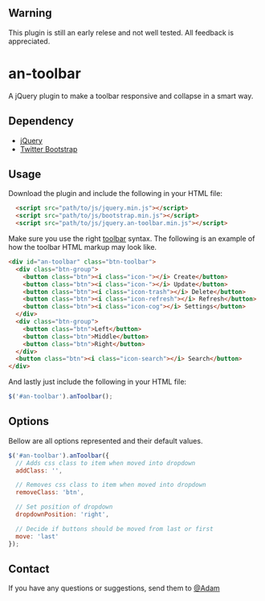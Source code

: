 ## Warning

This plugin is still an early relese and not well tested. All feedback is appreciated.

an-toolbar
==========

A jQuery plugin to make a toolbar responsive and collapse in a smart way.

## Dependency

-   [jQuery](https://github.com/jquery/jquery)
-   [Twitter Bootstrap](http://twitter.github.com/bootstrap/)

## Usage

Download the plugin and include the following in your HTML file:

````html
  <script src="path/to/js/jquery.min.js"></script>
  <script src="path/to/js/bootstrap.min.js"></script>
  <script src="path/to/js/jquery.an-toolbar.min.js"></script>
````

Make sure you use the right [toolbar](http://twitter.github.com/bootstrap/components.html#buttonGroups) syntax. The following is an example of how the toolbar HTML markup may look like.

````html
<div id="an-toolbar" class="btn-toolbar">
  <div class="btn-group">
    <button class="btn"><i class="icon-"></i> Create</button>
    <button class="btn"><i class="icon-"></i> Update</button>
    <button class="btn"><i class="icon-trash"></i> Delete</button>
    <button class="btn"><i class="icon-refresh"></i> Refresh</button>
    <button class="btn"><i class="icon-cog"></i> Settings</button>
  </div>
  <div class="btn-group">
    <button class="btn">Left</button>
    <button class="btn">Middle</button>
    <button class="btn">Right</button>
  </div>
  <button class="btn"><i class="icon-search"></i> Search</button>
</div>
````
And lastly just include the following in your HTML file:

````javascript
$('#an-toolbar').anToolbar();
````

## Options
Bellow are all options represented and their default values. 

````javascript
$('#an-toolbar').anToolbar({
  // Adds css class to item when moved into dropdown
  addClass: '',

  // Removes css class to item when moved into dropdown
  removeClass: 'btn',

  // Set position of dropdown
  dropdownPosition: 'right',

  // Decide if buttons should be moved from last or first
  move: 'last'
});
````

## Contact

If you have any questions or suggestions, send them to [@Adam](http://twitter.com/Adam_Nyberg)
